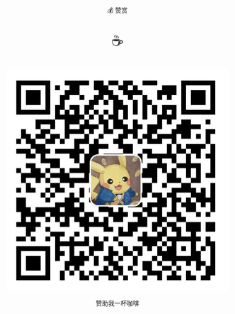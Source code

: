 # 


<center><p class="tabtag">💰 赞赏</p></center>

<center><p class="tabtag" style="font-size: 2rem;">☕️</p></center>

<!-- ![☕️赞助我一杯咖啡](/images/qrcode.jpg) -->

<div class="group-picture">
  <div class="group-picture-cover">
    <img src="/images/qrcode.jpg">
  </div>
</div>

<center><p class="tabtag">赞助我一杯咖啡</p></center>
